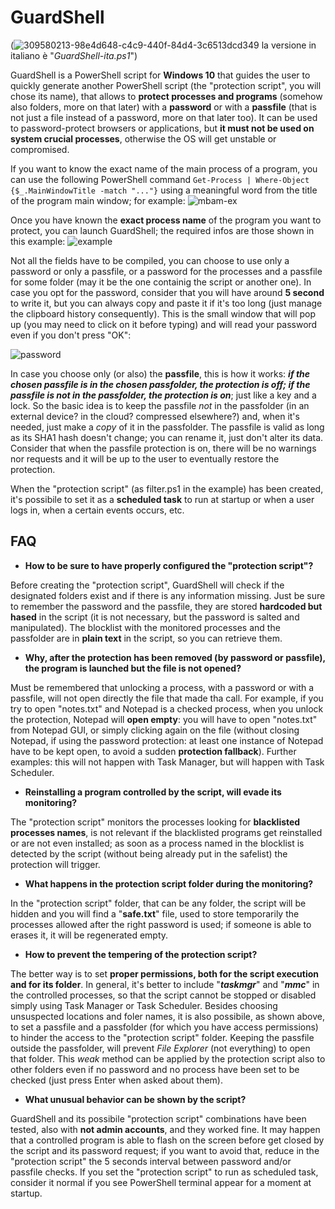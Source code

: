 # GuardShell
(![309580213-98e4d648-c4c9-440f-84d4-3c6513dcd349](https://github.com/Zigul1/GuardShell/assets/157254375/97a8a953-3e88-4cef-b120-b0e6c4aab129) la versione in italiano è "*GuardShell-ita.ps1*")

GuardShell is a PowerShell script for **Windows 10** that guides the user to quickly generate another PowerShell script (the "protection script", you will chose its name), that allows to **protect processes and programs** (somehow also folders, more on that later) with a **password** or with a **passfile** (that is not just a file instead of a password, more on that later too). It can be used to password-protect browsers or applications, but **it must not be used on system crucial processes**, otherwise the OS will get unstable or compromised.

If you want to know the exact name of the main process of a program, you can use the following PowerShell command `Get-Process | Where-Object {$_.MainWindowTitle -match "..."}` using a meaningful word from the title of the program main window; for example:
![mbam-ex](https://github.com/Zigul1/GuardShell/assets/157254375/43c66e54-6cd1-43b8-a6fa-f78cfa8fe7c7)
 
Once you have known the **exact process name** of the program you want to protect, you can launch GuardShell; the required infos are those shown in this example:
![example](https://github.com/Zigul1/GuardShell/assets/157254375/ffbe8153-4c58-4c45-b3b3-859ee05133eb)

Not all the fields have to be compiled, you can choose to use only a password or only a passfile, or a password for the processes and a passfile for some folder (may it be the one containig the script or another one). In case you opt for the password, consider that you will have around **5 second** to write it, but you can always copy and paste it if it's too long (just manage the clipboard history consequently). This is the small window that will pop up (you may need to click on it before typing) and will read your password even if you don't press "OK":

![password](https://github.com/Zigul1/GuardShell/assets/157254375/d313f7ca-40a6-44b7-bdae-f958056b14b3)

In case you choose only (or also) the **passfile**, this is how it works: ***if the chosen passfile is in the chosen passfolder, the protection is off; if the passfile is not in the passfolder, the protection is on***; just like a key and a lock. So the basic idea is to keep the passfile *not* in the passfolder (in an external device? in the cloud? compressed elsewhere?) and, when it's needed, just make a *copy* of it in the passfolder. The passfile is valid as long as its SHA1 hash doesn't change; you can rename it, just don't alter its data. Consider that when the passfile protection is on, there will be no warnings nor requests and it will be up to the user to eventually restore the protection.

When the "protection script" (as filter.ps1 in the example) has been created, it's possibile to set it as a **scheduled task** to run at startup or when a user logs in, when a certain events occurs, etc.


## FAQ

+ **How to be sure to have properly configured the "protection script"?**

Before creating the "protection script", GuardShell will check if the designated folders exist and if there is any information missing. Just be sure to remember the password and the passfile, they are stored **hardcoded but hased** in the script (it is not necessary, but the password is salted and manipulated). The blocklist with the monitored processes and the passfolder are in **plain text** in the script, so you can retrieve them.

+ **Why, after the protection has been removed (by password or passfile), the program is launched but the file is not opened?**

Must be remembered that unlocking a process, with a password or with a passfile, will not open directly the file that made tha call. For example, if you try to open "notes.txt" and Notepad is a checked process, when you unlock the protection, Notepad will **open empty**: you will have to open "notes.txt" from Notepad GUI, or simply clicking again on the file (without closing Notepad, if using the password protection: at least one instance of Notepad have to be kept open, to avoid a sudden **protection fallback**). Further examples: this will not happen with Task Manager, but will happen with Task Scheduler.

+ **Reinstalling a program controlled by the script, will evade its monitoring?**

The "protection script" monitors the processes looking for **blacklisted processes names**, is not relevant if the blacklisted programs get reinstalled or are not even installed; as soon as a process named in the blocklist is detected by the script (without being already put in the safelist) the protection will trigger.

+ **What happens in the protection script folder during the monitoring?**

In the "protection script" folder, that can be any folder, the script will be hidden and you will find a "**safe.txt**" file, used to store temporarily the processes allowed after the right password is used; if someone is able to erases it, it will be regenerated empty.

+ **How to prevent the tempering of the protection script?**

The better way is to set **proper permissions, both for the script execution and for its folder**. In general, it's better to include "***taskmgr***" and "***mmc***" in the controlled processes, so that the script cannot be stopped or disabled simply using Task Manager or Task Scheduler. Besides choosing unsuspected locations and foler names, it is also possibile, as shown above, to set a passfile and a passfolder (for which you have access permissions) to hinder the access to the "protection script" folder. Keeping the passfile outside the passfolder, will prevent *File Explorer* (not everything) to open that folder. This *weak* method can be applied by the protection script also to other folders even if no password and no process have been set to be checked (just press Enter when asked about them).

+ **What unusual behavior can be shown by the script?**

GuardShell and its possibile "protection script" combinations have been tested, also with **not admin accounts**, and they worked fine. It may happen that a controlled program is able to flash on the screen before get closed by the script and its password request; if you want to avoid that, reduce in the "protection script" the 5 seconds interval between password and/or passfile checks. If you set the "protection script" to run as scheduled task, consider it normal if you see PowerShell terminal appear for a moment at startup.
